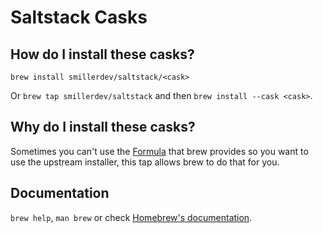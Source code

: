 # Saltstack Casks

## How do I install these casks?
`brew install smillerdev/saltstack/<cask>`

Or `brew tap smillerdev/saltstack` and then `brew install --cask <cask>`.

## Why do I install these casks?

Sometimes you can't use the [Formula](https://formulae.brew.sh/formula/salt) that brew provides so you want to use the upstream installer, this tap allows brew to do that for you.

## Documentation
`brew help`, `man brew` or check [Homebrew's documentation](https://docs.brew.sh).
